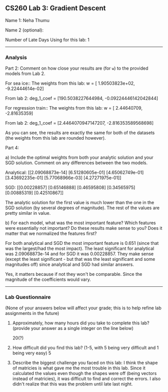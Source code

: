 ## CS260 Lab 3: Gradient Descent

Name 1: Neha Thumu

Name 2 (optional):

Number of Late Days Using for this lab: 1

---

### Analysis

Part 2: Comment on how close your results are (for `w`) to the provided models from Lab 2.

For sea ice::
The weights from this lab:
w = [ 1.90503823e+02, -9.22444614e-02]

From lab 2:
deg_1_coef = [190.5038227644984, -0.09224446142042844]


For regression train::
The weights from this lab:
w = [ 2.44640709, -2.81635359]

From lab 2:
deg_1_coef = [2.4464070947147207, -2.816353589568698]


As you can see, the results are exactly the same for both of the datasets
(the weights from this lab are rounded however).


Part 4:

a) Include the optimal weights from both your analytic solution and your SGD solution. Comment on any differences between the two models.

Analytical:
[[2.09068873e-14]
[6.51280605e-01]
[4.65062749e-01]
[3.43692235e-01]
[5.77068966e-03]
[4.27271975e-01]]

SGD:
[[0.00228857]
[0.65146888]
[0.46595808]
[0.34565975]
[0.00885319]
[0.42510867]]

The analytic solution for the first value is much lower than the one in the SGD solution (by several degrees of magnitude). The rest of the values are pretty
similar in value.


b) For each model, what was the most important feature? Which features were essentially not important? Do these results make sense to you? Does it matter that we normalized the features first?

For both analytical and SGD the most important feature is 0.651 (since that was
the largest/had the most impact). The least significant for analytical was
2.09068873e-14 and for SGD it was 0.00228857.
They make sense (except the least significant - but that was the least significant and some magnitudes off) since analytical and SGD had similar answers.

Yes, it matters because if not they won't be comparable. Since the magnitude of the coefficients would vary. 

---

### Lab Questionnaire

(None of your answers below will affect your grade; this is to help refine lab
assignments in the future)

1. Approximately, how many hours did you take to complete this lab? (provide
  your answer as a single integer on the line below)

    20(?)

2. How difficult did you find this lab? (1-5, with 5 being very difficult and 1
  being very easy)
  5

3. Describe the biggest challenge you faced on this lab:
  I think the shape of matricies is what gave me the most trouble in this lab.
  Since it calculated the values even though the shapes were off (being vectors instead of matricies), it was difficult to find and correct the errors. I
  also didn't realize that this was the problem until late last night.

